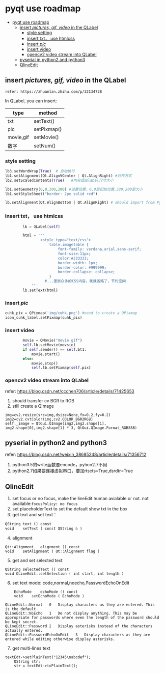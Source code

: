 # pyqt use roadmap
<!-- TOC -->

- [pyqt use roadmap](#pyqt-use-roadmap)
  - [insert *pictures, gif, video* in the QLabel](#insert-pictures-gif-video-in-the-qlabel)
    - [style setting](#style-setting)
    - [insert txt， use htmlcss](#insert-txt-use-htmlcss)
    - [insert *pic*](#insert-pic)
    - [insert video](#insert-video)
    - [opencv2 video stream into QLabel](#opencv2-video-stream-into-qlabel)
  - [pyserial in python2 and python3](#pyserial-in-python2-and-python3)
  - [QlineEdit](#qlineedit)

<!-- /TOC -->

## insert *pictures, gif, video* in the QLabel
    refer: https://zhuanlan.zhihu.com/p/32134728
In QLabel, you can insert:

|type| method|
|-----------|-------------|
| txt       | setText()   |
| pic       | setPixmap() |
| movie,gif | setMovie()  |
|数字|setNum()|

### style setting
```python
lb3.setWordWrap(True)  # 自动换行
lb1.setAlignment(Qt.AlignVCenter | Qt.AlignRight) #对齐方式
lb2.setScaledContents(True)   #内容适应label尺寸大小

lb1.setGeometry(0,0,300,200) #设置位置，0,0是起始位置,300,200是大小
lb1.setStyleSheet("border: 2px solid red")

lb.setAlignment(Qt.AlignBottom | Qt.AlignRight) # should import from PyQt5.QtCore import Qt
```

### insert txt， use htmlcss
```python
        lb = QLabel(self)

        html = '''
                <style type="text/css">
                    table.imagetable {
                        font-family: verdana,arial,sans-serif;
                        font-size:11px;
                        color:#333333;
                        border-width: 1px;
                        border-color: #999999;
                        border-collapse: collapse;
                    }
                  #...里面众多的CSS内容，我就省略了，节约空间
            '''
        lb.setText(html)
```

### insert *pic*

```python
cuhk_pix = QPixmap('img/cuhk.png') #need to create a QPixmap
icon_cuhk_label.setPixmap(cuhk_pix)
```

### insert video
```python
        movie = QMovie("movie.gif")
        self.lb.setMovie(movsie)
        if self.sender() == self.bt1:
            movie.start()
        else:
            movie.stop()
            self.lb.setPixmap(self.pix)
```

### opencv2 video stream into QLabel
refer: https://blog.csdn.net/ccchen706/article/details/71425653 
1. should transfer cv BGR to RGB 
2. still create a QImage
```
img=cv2.resize(src=img,dsize=None,fx=0.2,fy=0.2)
img2=cv2.cvtColor(img,cv2.COLOR_BGR2RGB)
self._image = QtGui.QImage(img2,img2.shape[1], img2.shape[0],img2.shape[1] * 3, QtGui.QImage.Format_RGB888)
```



## pyserial in python2 and python3
refer: https://blog.csdn.net/weixin_38685248/article/details/71356712
1. python3.5的write函数要encode，pyhon2.7不用
2. python2.7如果要连接虚拟串口，要加rtscts=True,dsrdtr=True 

## QlineEdit
1. set focus or no focus, make the lineEdit human avialable or not. not available:```focusPolicy: no focus ```
2. set placeholderText to set the default show txt in the box
3. get text and set text：
```python
QString	text () const
void	setText ( const QString & )
```
4. alignment
```
Qt::Alignment	alignment () const
void	setAlignment ( Qt::Alignment flag )
```
5. get and set selected text
```
QString	selectedText () const
void QLineEdit::setSelection ( int start, int length )
```
6. set text mode: code,normal,noecho,PasswordEchoOnEdit
```
    EchoMode	echoMode () const
    void	setEchoMode ( EchoMode )
```
```
QLineEdit::Normal	0	Display characters as they are entered. This is the default.
QLineEdit::NoEcho	1	Do not display anything. This may be appropriate for passwords where even the length of the password should be kept secret.
QLineEdit::Password	2	Display asterisks instead of the characters actually entered.
QLineEdit::PasswordEchoOnEdit	3	Display characters as they are entered while editing otherwise display asterisks.
```
7. get multi-lines text
```
textEdt->setPlainText("12345\nabcdef");
	QString str;
	str = textEdt->toPlainText();
```